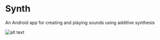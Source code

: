# Synth
An Android app for creating and playing sounds using additive synthesis

![alt text](https://github.com/[mktwohy]/[Synth]/blob/master/Images/PianoGridBlueprint.jpg?raw=true)
